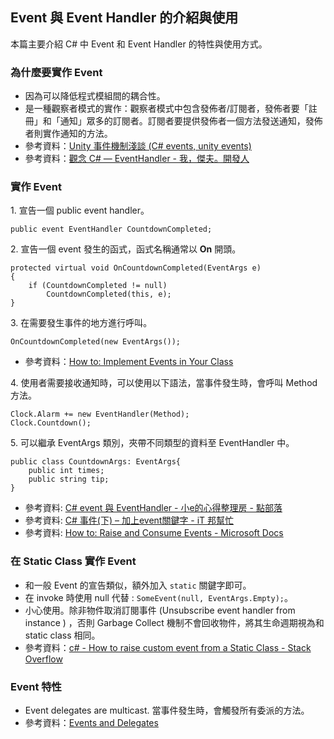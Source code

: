 ## Event 與 Event Handler 的介紹與使用

本篇主要介紹 C# 中 Event 和 Event Handler 的特性與使用方式。

### 為什麼要實作 Event

- 因為可以降低程式模組間的耦合性。
- 是一種觀察者模式的實作：觀察者模式中包含發佈者/訂閱者，發佈者要「註冊」和「通知」眾多的訂閱者。訂閱者要提供發佈者一個方法發送通知，發佈者則實作通知的方法。
- 參考資料：[Unity 事件機制淺談 (C# events, unity events)](https://dev.twsiyuan.com/2017/03/c-sharp-event-in-unity.html)
- 參考資料：[觀念 C# — EventHandler - 我，傑夫。開發人](https://jeffprogrammer.wordpress.com/2015/07/29/觀念-c-eventhandler/)

### 實作 Event

1\. 宣告一個 public event handler。

`public event EventHandler CountdownCompleted;  `

2\. 宣告一個 event 發生的函式，函式名稱通常以 **On** 開頭。

```
protected virtual void OnCountdownCompleted(EventArgs e)
{
    if (CountdownCompleted != null)
        CountdownCompleted(this, e);
}
```

3\. 在需要發生事件的地方進行呼叫。

`OnCountdownCompleted(new EventArgs());`

- 參考資料：[How to: Implement Events in Your Class](https://msdn.microsoft.com/en-us/library/5z57dxz2(v=vs.85).aspx)

4\. 使用者需要接收通知時，可以使用以下語法，當事件發生時，會呼叫 Method 方法。

```
Clock.Alarm += new EventHandler(Method);
Clock.Countdown();
```

5\. 可以繼承 EventArgs 類別，夾帶不同類型的資料至 EventHandler 中。

```
public class CountdownArgs: EventArgs{
    public int times;
    public string tip;
}
```

- 參考資料: [C# event 與 EventHandler - 小e的心得整理房 - 點部落](https://dotblogs.com.tw/enet/2017/01/23/013944)
- 參考資料: [C# 事件(下) – 加上event關鍵字 - iT 邦幫忙](https://ithelp.ithome.com.tw/articles/10228906)
- 參考資料: [How to: Raise and Consume Events - Microsoft Docs](https://docs.microsoft.com/en-us/previous-versions/dotnet/netframework-3.0/9aackb16(v=vs.85))

### 在 Static Class 實作 Event

- 和一般 Event 的宣告類似，額外加入 `static` 關鍵字即可。
- 在 invoke 時使用 null 代替 : `SomeEvent(null, EventArgs.Empty);`。
- 小心使用。除非物件取消訂閱事件 (Unsubscribe event handler from instance ) ，否則 Garbage Collect 機制不會回收物件，將其生命週期視為和 static class 相同。
- 參考資料：[c# - How to raise custom event from a Static Class - Stack Overflow](https://stackoverflow.com/questions/289002/how-to-raise-custom-event-from-a-static-class)

### Event 特性

- Event delegates are multicast. 當事件發生時，會觸發所有委派的方法。
- 參考資料：[Events and Delegates](https://msdn.microsoft.com/en-us/library/17sde2xt(v=vs.85).aspx)